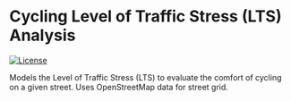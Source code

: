 # Cycling Level of Traffic Stress (LTS) Analysis

[![License](https://img.shields.io/badge/License-MIT-yellow.svg)](./LICENSE)

Models the Level of Traffic Stress (LTS) to evaluate the comfort of cycling on
a given street. Uses OpenStreetMap data for street grid.
